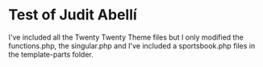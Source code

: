 # Test of Judit Abellí  

I've included all the Twenty Twenty Theme files but I only modified the functions.php, the singular.php and I've included a sportsbook.php files in the template-parts folder.  
